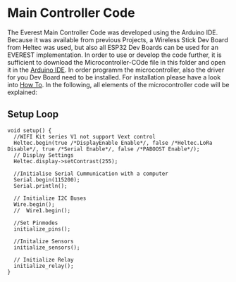 # Main Controller Code

The Everest Main Controller Code was developed using the Arduino IDE. Because it was available from previous Projects, a Wireless Stick Dev Board from Heltec was used, but also all ESP32 Dev Boards can be used for an EVEREST implementation. In order to use or develop the code further, it is sufficient to download the Microcontroller-COde file in this folder and open it in the [Arduino IDE](https://www.arduino.cc/en/main/software). In order programm the microcontroller, also the driver for you Dev Board need to be installed. For installation please have a look into [How To](https://github.com/Spo-ck/EVEREST-Easy-Ventilator-for-Emergency-SItuations/tree/master/How%20to).
In the following, all elements of the microcontroller code will be explained:

## Setup Loop

    void setup() {
      //WIFI Kit series V1 not support Vext control
      Heltec.begin(true /*DisplayEnable Enable*/, false /*Heltec.LoRa Disable*/, true /*Serial Enable*/, false /*PABOOST Enable*/);
      // Display Settings
      Heltec.display->setContrast(255);

      //Initialise Serial Cummunication with a computer
      Serial.begin(115200);
      Serial.println();

      // Initialize I2C Buses
      Wire.begin();
      //  Wire1.begin();

      //Set Pinmodes
      initialize_pins();
  
      //Initalize Sensors
      initialize_sensors();

      // Initialize Relay
      initialize_relay();
    }
